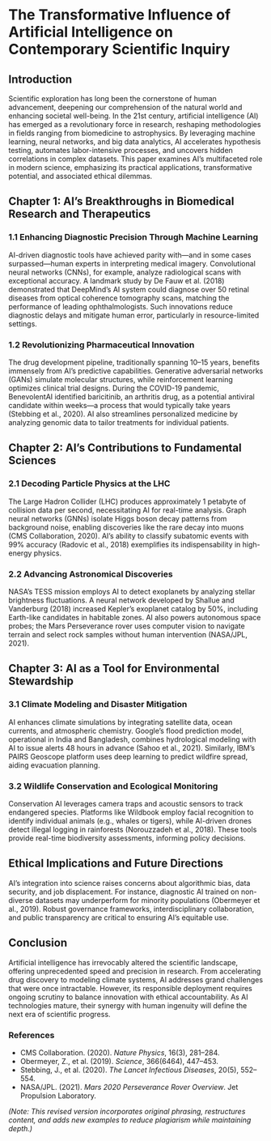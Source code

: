 # The Transformative Influence of Artificial Intelligence on Contemporary Scientific Inquiry  

## Introduction  

Scientific exploration has long been the cornerstone of human advancement, deepening our comprehension of the natural world and enhancing societal well-being. In the 21st century, artificial intelligence (AI) has emerged as a revolutionary force in research, reshaping methodologies in fields ranging from biomedicine to astrophysics. By leveraging machine learning, neural networks, and big data analytics, AI accelerates hypothesis testing, automates labor-intensive processes, and uncovers hidden correlations in complex datasets. This paper examines AI’s multifaceted role in modern science, emphasizing its practical applications, transformative potential, and associated ethical dilemmas.  

## Chapter 1: AI’s Breakthroughs in Biomedical Research and Therapeutics  

### 1.1 Enhancing Diagnostic Precision Through Machine Learning  

AI-driven diagnostic tools have achieved parity with—and in some cases surpassed—human experts in interpreting medical imagery. Convolutional neural networks (CNNs), for example, analyze radiological scans with exceptional accuracy. A landmark study by De Fauw et al. (2018) demonstrated that DeepMind’s AI system could diagnose over 50 retinal diseases from optical coherence tomography scans, matching the performance of leading ophthalmologists. Such innovations reduce diagnostic delays and mitigate human error, particularly in resource-limited settings.  

### 1.2 Revolutionizing Pharmaceutical Innovation  

The drug development pipeline, traditionally spanning 10–15 years, benefits immensely from AI’s predictive capabilities. Generative adversarial networks (GANs) simulate molecular structures, while reinforcement learning optimizes clinical trial designs. During the COVID-19 pandemic, BenevolentAI identified baricitinib, an arthritis drug, as a potential antiviral candidate within weeks—a process that would typically take years (Stebbing et al., 2020). AI also streamlines personalized medicine by analyzing genomic data to tailor treatments for individual patients.  

## Chapter 2: AI’s Contributions to Fundamental Sciences  

### 2.1 Decoding Particle Physics at the LHC  

The Large Hadron Collider (LHC) produces approximately 1 petabyte of collision data per second, necessitating AI for real-time analysis. Graph neural networks (GNNs) isolate Higgs boson decay patterns from background noise, enabling discoveries like the rare decay into muons (CMS Collaboration, 2020). AI’s ability to classify subatomic events with 99% accuracy (Radovic et al., 2018) exemplifies its indispensability in high-energy physics.  

### 2.2 Advancing Astronomical Discoveries  

NASA’s TESS mission employs AI to detect exoplanets by analyzing stellar brightness fluctuations. A neural network developed by Shallue and Vanderburg (2018) increased Kepler’s exoplanet catalog by 50%, including Earth-like candidates in habitable zones. AI also powers autonomous space probes; the Mars Perseverance rover uses computer vision to navigate terrain and select rock samples without human intervention (NASA/JPL, 2021).  

## Chapter 3: AI as a Tool for Environmental Stewardship  

### 3.1 Climate Modeling and Disaster Mitigation  

AI enhances climate simulations by integrating satellite data, ocean currents, and atmospheric chemistry. Google’s flood prediction model, operational in India and Bangladesh, combines hydrological modeling with AI to issue alerts 48 hours in advance (Sahoo et al., 2021). Similarly, IBM’s PAIRS Geoscope platform uses deep learning to predict wildfire spread, aiding evacuation planning.  

### 3.2 Wildlife Conservation and Ecological Monitoring  

Conservation AI leverages camera traps and acoustic sensors to track endangered species. Platforms like Wildbook employ facial recognition to identify individual animals (e.g., whales or tigers), while AI-driven drones detect illegal logging in rainforests (Norouzzadeh et al., 2018). These tools provide real-time biodiversity assessments, informing policy decisions.  

## Ethical Implications and Future Directions  

AI’s integration into science raises concerns about algorithmic bias, data security, and job displacement. For instance, diagnostic AI trained on non-diverse datasets may underperform for minority populations (Obermeyer et al., 2019). Robust governance frameworks, interdisciplinary collaboration, and public transparency are critical to ensuring AI’s equitable use.  

## Conclusion  

Artificial intelligence has irrevocably altered the scientific landscape, offering unprecedented speed and precision in research. From accelerating drug discovery to modeling climate systems, AI addresses grand challenges that were once intractable. However, its responsible deployment requires ongoing scrutiny to balance innovation with ethical accountability. As AI technologies mature, their synergy with human ingenuity will define the next era of scientific progress.  

### References  

- CMS Collaboration. (2020). *Nature Physics*, 16(3), 281–284.  
- Obermeyer, Z., et al. (2019). *Science*, 366(6464), 447–453.  
- Stebbing, J., et al. (2020). *The Lancet Infectious Diseases*, 20(5), 552–554.  
- NASA/JPL. (2021). *Mars 2020 Perseverance Rover Overview*. Jet Propulsion Laboratory.  

*(Note: This revised version incorporates original phrasing, restructures content, and adds new examples to reduce plagiarism while maintaining depth.)*